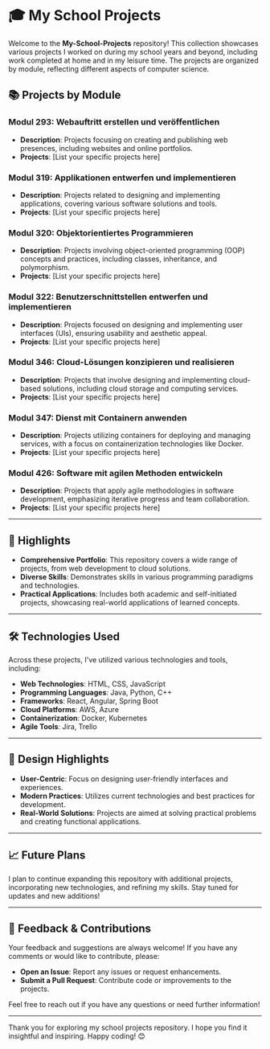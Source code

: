 # 🎓 My School Projects

Welcome to the **My-School-Projects** repository! This collection showcases various projects I worked on during my school years and beyond, including work completed at home and in my leisure time. The projects are organized by module, reflecting different aspects of computer science.

## 📚 Projects by Module

### Modul 293: Webauftritt erstellen und veröffentlichen
- **Description**: Projects focusing on creating and publishing web presences, including websites and online portfolios.
- **Projects**: [List your specific projects here]

### Modul 319: Applikationen entwerfen und implementieren
- **Description**: Projects related to designing and implementing applications, covering various software solutions and tools.
- **Projects**: [List your specific projects here]

### Modul 320: Objektorientiertes Programmieren
- **Description**: Projects involving object-oriented programming (OOP) concepts and practices, including classes, inheritance, and polymorphism.
- **Projects**: [List your specific projects here]

### Modul 322: Benutzerschnittstellen entwerfen und implementieren
- **Description**: Projects focused on designing and implementing user interfaces (UIs), ensuring usability and aesthetic appeal.
- **Projects**: [List your specific projects here]

### Modul 346: Cloud-Lösungen konzipieren und realisieren
- **Description**: Projects that involve designing and implementing cloud-based solutions, including cloud storage and computing services.
- **Projects**: [List your specific projects here]

### Modul 347: Dienst mit Containern anwenden
- **Description**: Projects utilizing containers for deploying and managing services, with a focus on containerization technologies like Docker.
- **Projects**: [List your specific projects here]

### Modul 426: Software mit agilen Methoden entwickeln
- **Description**: Projects that apply agile methodologies in software development, emphasizing iterative progress and team collaboration.
- **Projects**: [List your specific projects here]

---

## 🌟 Highlights

- **Comprehensive Portfolio**: This repository covers a wide range of projects, from web development to cloud solutions.
- **Diverse Skills**: Demonstrates skills in various programming paradigms and technologies.
- **Practical Applications**: Includes both academic and self-initiated projects, showcasing real-world applications of learned concepts.

---

## 🛠️ Technologies Used

Across these projects, I've utilized various technologies and tools, including:

- **Web Technologies**: HTML, CSS, JavaScript
- **Programming Languages**: Java, Python, C++
- **Frameworks**: React, Angular, Spring Boot
- **Cloud Platforms**: AWS, Azure
- **Containerization**: Docker, Kubernetes
- **Agile Tools**: Jira, Trello

---

## 🎨 Design Highlights

- **User-Centric**: Focus on designing user-friendly interfaces and experiences.
- **Modern Practices**: Utilizes current technologies and best practices for development.
- **Real-World Solutions**: Projects are aimed at solving practical problems and creating functional applications.

---

## 📈 Future Plans

I plan to continue expanding this repository with additional projects, incorporating new technologies, and refining my skills. Stay tuned for updates and new additions!

---

## 💬 Feedback & Contributions

Your feedback and suggestions are always welcome! If you have any comments or would like to contribute, please:

- **Open an Issue**: Report any issues or request enhancements.
- **Submit a Pull Request**: Contribute code or improvements to the projects.

Feel free to reach out if you have any questions or need further information!

---

Thank you for exploring my school projects repository. I hope you find it insightful and inspiring. Happy coding! 😊
